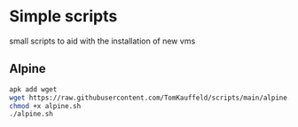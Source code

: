 # Simple scripts
small scripts to aid with the installation of new vms


## Alpine
```sh
apk add wget
wget https://raw.githubusercontent.com/TomKauffeld/scripts/main/alpine.sh
chmod +x alpine.sh
./alpine.sh
```
